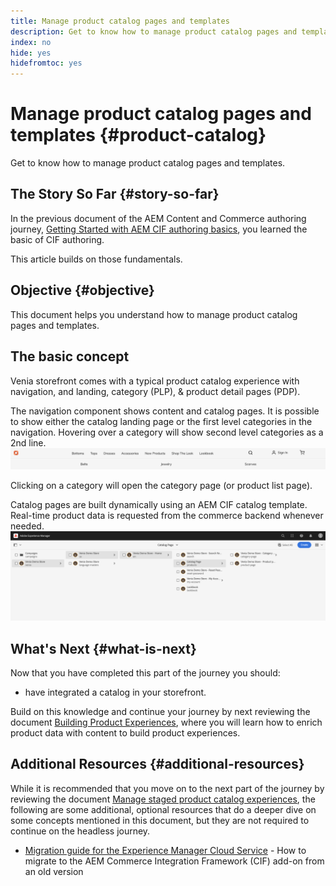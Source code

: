 ```yaml
---
title: Manage product catalog pages and templates
description: Get to know how to manage product catalog pages and templates
index: no
hide: yes
hidefromtoc: yes
---
```

# Manage product catalog pages and templates {#product-catalog}

Get to know how to manage product catalog pages and templates.

## The Story So Far {#story-so-far}

In the previous document of the AEM Content and Commerce authoring journey, [Getting Started with AEM CIF authoring basics](getting-started.md), you learned the basic of CIF authoring.

This article builds on those fundamentals.

## Objective {#objective}

This document helps you understand how to manage product catalog pages and templates.

## The basic concept

Venia storefront comes with a typical product catalog experience with navigation, and landing, category (PLP), & product detail pages (PDP).

The navigation component shows content and catalog pages. It is possible to show either the catalog landing page or the first level categories in the navigation. Hovering over a category will show second level categories as a 2nd line.
![catalog navigation](assets/catalog-navigation.png)

Clicking on a category will open the category page (or product list page).

Catalog pages are built dynamically using an AEM CIF catalog template. Real-time product data is requested from the commerce backend whenever needed.
![catalog structure](assets/catalog-structure.png)

## What's Next {#what-is-next}

Now that you have completed this part of the journey you should:

* have integrated a catalog in your storefront.

Build on this knowledge and continue your journey by next reviewing the document [Building Product Experiences](product-experience-management.md), where you will learn how to enrich product data with content to build product experiences.

## Additional Resources {#additional-resources}

While it is recommended that you move on to the next part of the journey by reviewing the document [Manage staged product catalog experiences](staged-catalog.md), the following are some additional, optional resources that do a deeper dive on some concepts mentioned in this document, but they are not required to continue on the headless journey.

* [Migration guide for the Experience Manager Cloud Service](/help/commerce-cloud/migration.md) - How to migrate to the AEM Commerce Integration Framework (CIF) add-on from an old version
